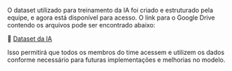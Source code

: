O dataset utilizado para treinamento da IA foi criado e estruturado pela equipe, e agora está disponível para acesso. O link para o Google Drive contendo os arquivos pode ser encontrado abaixo:

🔗 [Dataset da IA](https://drive.google.com/drive/folders/1xheFInUv5SsiZZHpMW11Cw4LXRu9RMDp?usp=sharing)

Isso permitirá que todos os membros do time acessem e utilizem os dados conforme necessário para futuras implementações e melhorias no modelo.
